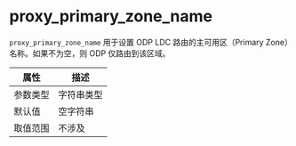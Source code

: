 # proxy_primary_zone_name

`proxy_primary_zone_name` 用于设置 ODP LDC 路由的主可用区（Primary Zone）名称。如果不为空，则 ODP 仅路由到该区域。

|  属性    | 描述     |
|----------|---------|
| 参数类型 |   字符串类型      |
| 默认值   | 空字符串     |
| 取值范围 | 不涉及  |
